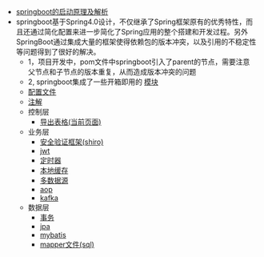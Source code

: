 * [springboot的启动原理及解析](https://blog.csdn.net/qq_30270931/article/details/79567295)
* springboot基于Spring4.0设计，不仅继承了Spring框架原有的优秀特性，而且还通过简化配置来进一步简化了Spring应用的整个搭建和开发过程。另外SpringBoot通过集成大量的框架使得依赖包的版本冲突，以及引用的不稳定性等问题得到了很好的解决。
  * 1，项目开发中，pom文件中springboot引入了parent的节点，需要注意父节点和子节点的版本重复，从而造成版本冲突的问题
  * 2, springboot集成了一些开箱即用的  [模块](https://github.com/raotaoyi/Summary/blob/master/basic-knowledge/springboot/modules.md)
  * [配置文件](springboot/configure.md)
  * [注解](springboot/annotation.md)
  * 控制层
    * [导出表格(当前页面)]()
  * 业务层
    * [安全验证框架(shiro)]()
    * [jwt](springboot/jwt.md)
    * [定时器]()
    * [本地缓存]()  
    * [多数据源]()
    * [aop]()
    * [kafka](springboot/kafka.md) 
  * 数据层
    * [事务]()
    * [jpa]()
    * [mybatis]()
    * [mapper文件(sql)]()
  

